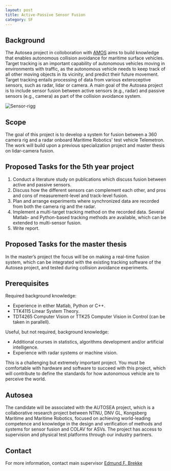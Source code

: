 ```yaml
---
layout: post
title: Active-Passive Sensor Fusion
category: SF
---
```

## Background
The Autosea project in colloboration with [AMOS](http://ntnu.edu/amos) aims to build knowledge that enables autonomous collision avoidance for maritime surface vehicles. Target tracking is an important capability of autonomous vehicles moving in environments with traffic, as the autonomous vehicle needs to keep track of all other moving objects in its vicinity, and predict their future movement. Target tracking entails processing of data from various exteroceptive sensors, such as radar, lidar or camera. 
A main goal of the Autosea project is to include sensor fusion between active sensors (e.g., radar) and passive sensors (e.g., camera) as part of the collision avoidance system.

![Sensor-rigg]({{site.url}}/assets/sensorrigg.jpeg)

## Scope
The goal of this project is to develop a system for fusion between a 360 camera rig and a radar onboard Maritime Robotics' test vehicle Telemetron. The work will build upon a previous specialization project and master thesis on lidar-camera fusion. 

## Proposed Tasks for the 5th year project

1. Conduct a literature study on publications which discuss fusion between active and passive sensors.
2. Discuss how the different sensors can complement each other, and pros and cons of measurement-level and track-level fusion.
3. Plan and arrange experiments where synchronized data are recorded from both the camera rig and the radar.
4. Implement a multi-target tracking method on the recorded data. Several Matlab- and Python-based tracking methods are available, which can be extended to multi-sensor fusion.
5. Write report.

## Proposed Tasks for the master thesis

In the master’s project the focus will be on making a real-time fusion system, which can be integrated with the existing tracking software of the Autosea project, and tested during collision avoidance experiments.

## Prerequisites
Required background knowledge:

- Experience in either Matlab, Python or C++.
- TTK4115 Linear System Theory.
- TDT4265 Computer Vision or TTK25 Computer Vision in Control (can be taken in parallell).

Useful, but not required, background knowledge:

- Additional courses in statistics, algorithms development and/or artificial intelligence.
- Experience with radar systems or machine vision.

This is a challenging but extremely important project. You must be comfortable with hardware and software to succeed with this project, which will contribute to define the standards for how autonomous vehicle are to perceive the world. 

## Autosea
The candidate will be associated with the AUTOSEA project, which is a collaborative research project between NTNU, DNV GL, Kongsberg Maritime and Maritime Robotics, focused on achieving world-leading competence and knowledge in the design and verification of methods and systems for sensor fusion and COLAV for ASVs. The project has access to supervision and physical test platforms through our industry partners.

## Contact
For more information, contact main supervisor [Edmund F. Brekke](http://www.ntnu.no/ansatte/edmundfo)
